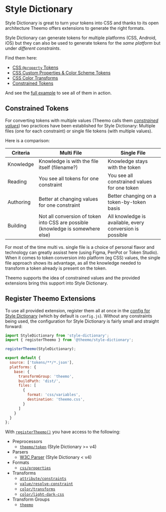 # Style Dictionary

Style Dictionary is great to turn your tokens into CSS and thanks to its open
architecture Theemo offers extensions to generate the right formats.

Style Dictionary can generate tokens for multiple platforms (CSS, Android, iOS)
but they can also be used to generate tokens for the _same platform_ but under
_different constraints_.

Find them here:

- [CSS `@property` Tokens](./css-at-property.md)
- [CSS Custom Properties & Color Scheme Tokens](./css-custom-properties-light-dark.md)
- [CSS Color Transforms](./css-color-transforms.md)
- [Constrained Tokens](./constraints.md)

And see the [full example](example.md) to see all of them in action.

## Constrained Tokens

For converting tokens with multiple values (Theemo calls them [_constrained
values_](../../design-tokens/internals.md#constrained-values)) two practices
have been established for Style Dictionary: Multiple files (one for each
constraint) or single file tokens (with multiple values).

Here is a comparison:

| Criteria | Multi File | Single File |
| -------- | ---------- | ----------- |
| Knowledge | Knowledge is with the file itself (filename?) | Knowledge stays with the token |
| Reading | You see all tokens for one constraint | You see all constrained values for one token |
| Authoring | Better at changing values for one constraint | Better changing on a token-by-token basis |
| Building | Not all conversion of token into CSS are possible (knowledge is somewhere else) | All knowledge is available, every conversion is possible |

For most of the time multi vs. single file is a choice of personal flavor and
technology can greatly assisst here (using Figma, PenPot or Token Studio).
When it comes to token conversion into platform (eg CSS) values, the single file
approach shows its advantage, as all the knowledge needed to transform a token
already is present on the token.

Theemo supports the idea of constrained values and the provided
extensions bring this support into Style Dictionary.

## Register Theemo Extensions

To use all provided extension, register them all at once in the [config for Style
Dictionary](https://styledictionary.com/reference/config/) (which by
default is `config.js`). Without any constraints being used, the
configuration for Style Dictionary is fairly small and straight forward:

```js [config.js] twoslash
import StyleDictionary from 'style-dictionary';
import { registerTheemo } from '@theemo/style-dictionary';

registerTheemo(StyleDictionary);

export default {
  source: ['tokens/**/*.json'],
  platforms: {
    base: {
      transformGroup: 'theemo',
      buildPath: 'dist/',
      files: [
        {
          format: 'css/variables',
          destination: 'theemo.css',
        }
      ]
    }
  }
};
```

With
[`registerTheemo()`](../../api/@theemo/style-dictionary/functions/registerTheemo.md)
you have access to the following:

- Preprocessors
  - [`theemo/token`](./style-dictionary/preprocessors.md#theemotoken) (Style Dictionary >= v4)
- Parsers
  - [W3C Parser](./style-dictionary/parsers.md#w3c-parser) (Style Dictionary < v4)
- Formats
  - [`css/properties`](./style-dictionary/formats.md#cssproperties)
- Transforms
  - [`attribute/constraints`](./style-dictionary/transforms.md#attributeconstraints)
  - [`value/resolve-constraint`](./style-dictionary/transforms.md#valueresolve-constraint)
  - [`color/transforms`](./style-dictionary/transforms.md#colortransforms)
  - [`color/light-dark-css`](./style-dictionary/transforms.md#colorcsslight-dark)
- Transform Groups
  - [`theemo`](./style-dictionary/transform-groups.md#theemo)
